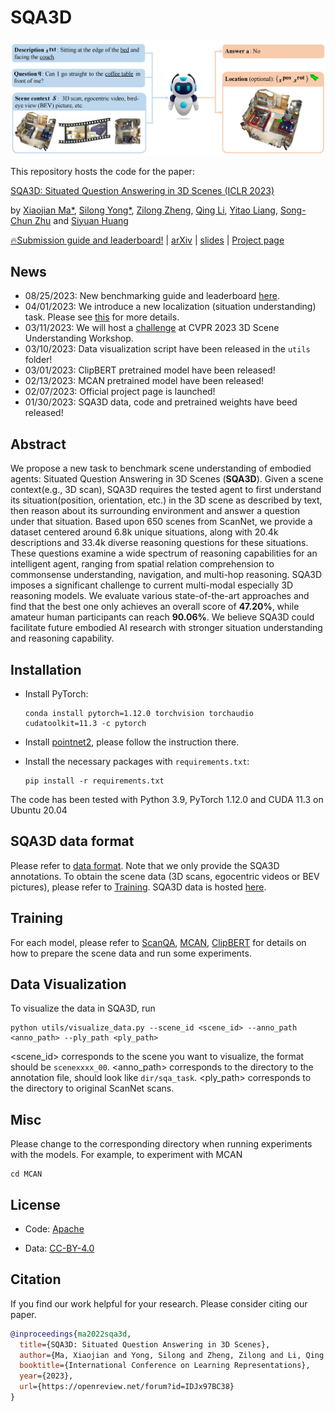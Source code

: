 SQA3D
===
<p align="center"><img width="740" src="./assets/overview.JPG"></p>

This repository hosts the code for the paper:

[SQA3D: Situated Question Answering in 3D Scenes (ICLR 2023)](https://arxiv.org/pdf/2210.07474.pdf)

by [Xiaojian Ma*](http://web.cs.ucla.edu/~xm), [Silong Yong*](https://silongyong.github.io/), [Zilong Zheng](https://zilongzheng.github.io/), [Qing Li](https://liqing-ustc.github.io/), [Yitao Liang](https://web.cs.ucla.edu/~yliang/), [Song-Chun Zhu](http://www.stat.ucla.edu/~sczhu/) and [Siyuan Huang](https://siyuanhuang.com/)

[🔥Submission guide and leaderboard!](./assets/benchmarking_leaderboard.md) | [arXiv](https://arxiv.org/abs/2210.07474) | [slides](https://jeasinema.github.io/file/sqa3d_iclr23_slides.pdf) | [Project page](https://sqa3d.github.io/)

## News
- 08/25/2023: New benchmarking guide and leaderboard [here](./assets/benchmarking_leaderboard.md).
- 04/01/2023: We introduce a new localization (situation understanding) task. Please see [this](./assets/localization.md) for more details.
- 03/11/2023: We will host a [challenge](https://scene-understanding.com/challenge.html) at CVPR 2023 3D Scene Understanding Workshop.
- 03/10/2023: Data visualization script have been released in the `utils` folder!
- 03/01/2023: ClipBERT pretrained model have been released!
- 02/13/2023: MCAN pretrained model have been released!
- 02/07/2023: Official project page is launched!
- 01/30/2023: SQA3D data, code and pretrained weights have beed released!

## Abstract

We propose a new task to benchmark scene understanding of embodied agents: Situated Question Answering in 3D Scenes (**SQA3D**). Given a scene context(e.g., 3D scan), SQA3D requires the tested agent to first understand its situation(position, orientation, etc.) in the 3D scene as described by text, then reason about its surrounding environment and answer a question under that situation. Based upon 650 scenes from ScanNet, we provide a dataset centered around 6.8k unique situations, along with 20.4k descriptions and 33.4k diverse reasoning questions for these situations. These questions examine a wide spectrum of reasoning capabilities for an intelligent agent, ranging from spatial relation comprehension to commonsense understanding, navigation, and multi-hop reasoning. SQA3D imposes a significant challenge to current multi-modal especially 3D reasoning models. We evaluate various state-of-the-art approaches and find that the best one only achieves an overall score of **47.20%**, while amateur human participants can reach **90.06%**. We believe SQA3D could facilitate future embodied AI research with stronger situation understanding and reasoning capability.

## Installation

- Install PyTorch:
    ```shell
    conda install pytorch=1.12.0 torchvision torchaudio cudatoolkit=11.3 -c pytorch
    ```

- Install [pointnet2](https://github.com/daveredrum/Pointnet2.ScanNet), please follow the instruction there.

- Install the necessary packages with `requirements.txt`:
    ```shell
    pip install -r requirements.txt
    ```

The code has been tested with Python 3.9, PyTorch 1.12.0 and CUDA 11.3 on Ubuntu 20.04

##  SQA3D data format

Please refer to [data format](assets/dataset.md). Note that we only provide the SQA3D annotations. To obtain the scene data (3D scans, egocentric videos or BEV pictures), please refer to [Training](https://github.com/SilongYong/SQA3D#training). SQA3D data is hosted [here](https://zenodo.org/record/7792397#.ZCkprfFBx3g).

## Training

For each model, please refer to [ScanQA](./ScanQA/README.md), [MCAN](./MCAN/README.md), [ClipBERT](./ClipBERT/README.md) for details on how to prepare the scene data and run some experiments.

## Data Visualization
To visualize the data in SQA3D, run
```shell
python utils/visualize_data.py --scene_id <scene_id> --anno_path <anno_path> --ply_path <ply_path>
```

<scene_id> corresponds to the scene you want to visualize, the format should be `scenexxxx_00`.
<anno_path> corresponds to the directory to the annotation file, should look like `dir/sqa_task`.
<ply_path> corresponds to the directory to original ScanNet scans.

## Misc

Please change to the corresponding directory when running experiments with the models. For example, to experiment with MCAN
```shell
cd MCAN
```

## License

- Code: [Apache](https://github.com/SilongYong/SQA3D/blob/master/LICENSE)

- Data: [CC-BY-4.0](https://creativecommons.org/licenses/by/4.0/)

## Citation
If you find our work helpful for your research. Please consider citing our paper.
```bibtex
@inproceedings{ma2022sqa3d,
  title={SQA3D: Situated Question Answering in 3D Scenes},
  author={Ma, Xiaojian and Yong, Silong and Zheng, Zilong and Li, Qing and Liang, Yitao and Zhu, Song-Chun and Huang, Siyuan},
  booktitle={International Conference on Learning Representations},
  year={2023},
  url={https://openreview.net/forum?id=IDJx97BC38}
}
```
